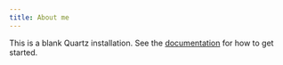```yaml
---
title: About me
---
```


This is a blank Quartz installation.
See the [documentation](https://quartz.jzhao.xyz) for how to get started.
